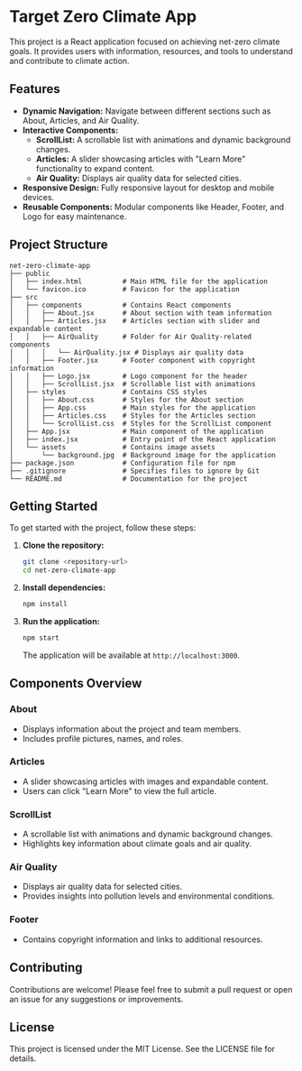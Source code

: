 # Target Zero Climate App

This project is a React application focused on achieving net-zero climate goals. It provides users with information, resources, and tools to understand and contribute to climate action.

## Features

- **Dynamic Navigation:** Navigate between different sections such as About, Articles, and Air Quality.
- **Interactive Components:**
  - **ScrollList:** A scrollable list with animations and dynamic background changes.
  - **Articles:** A slider showcasing articles with "Learn More" functionality to expand content.
  - **Air Quality:** Displays air quality data for selected cities.
- **Responsive Design:** Fully responsive layout for desktop and mobile devices.
- **Reusable Components:** Modular components like Header, Footer, and Logo for easy maintenance.

## Project Structure

```
net-zero-climate-app
├── public
│   ├── index.html          # Main HTML file for the application
│   └── favicon.ico         # Favicon for the application
├── src
│   ├── components          # Contains React components
│   │   ├── About.jsx       # About section with team information
│   │   ├── Articles.jsx    # Articles section with slider and expandable content
│   │   ├── AirQuality      # Folder for Air Quality-related components
│   │   │   └── AirQuality.jsx # Displays air quality data
│   │   ├── Footer.jsx      # Footer component with copyright information
│   │   ├── Logo.jsx        # Logo component for the header
│   │   ├── ScrollList.jsx  # Scrollable list with animations
│   ├── styles              # Contains CSS styles
│   │   ├── About.css       # Styles for the About section
│   │   ├── App.css         # Main styles for the application
│   │   ├── Articles.css    # Styles for the Articles section
│   │   └── ScrollList.css  # Styles for the ScrollList component
│   ├── App.jsx             # Main component of the application
│   ├── index.jsx           # Entry point of the React application
│   └── assets              # Contains image assets
│       └── background.jpg  # Background image for the application
├── package.json            # Configuration file for npm
├── .gitignore              # Specifies files to ignore by Git
└── README.md               # Documentation for the project
```

## Getting Started

To get started with the project, follow these steps:

1. **Clone the repository:**

   ```bash
   git clone <repository-url>
   cd net-zero-climate-app
   ```

2. **Install dependencies:**

   ```bash
   npm install
   ```

3. **Run the application:**

   ```bash
   npm start
   ```

   The application will be available at `http://localhost:3000`.

## Components Overview

### **About**

- Displays information about the project and team members.
- Includes profile pictures, names, and roles.

### **Articles**

- A slider showcasing articles with images and expandable content.
- Users can click "Learn More" to view the full article.

### **ScrollList**

- A scrollable list with animations and dynamic background changes.
- Highlights key information about climate goals and air quality.

### **Air Quality**

- Displays air quality data for selected cities.
- Provides insights into pollution levels and environmental conditions.

### **Footer**

- Contains copyright information and links to additional resources.

## Contributing

Contributions are welcome! Please feel free to submit a pull request or open an issue for any suggestions or improvements.

## License

This project is licensed under the MIT License. See the LICENSE file for details.
